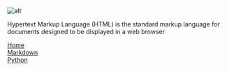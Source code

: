 ![alt](https://upload.wikimedia.org/wikipedia/commons/thumb/6/61/HTML5_logo_and_wordmark.svg/1200px-HTML5_logo_and_wordmark.svg.png)

<p> Hypertext Markup Language (HTML) is the standard markup language for documents designed to be displayed in a web browser </p>

[Home]()
<br>[Markdown]()
<br> [Python]()
